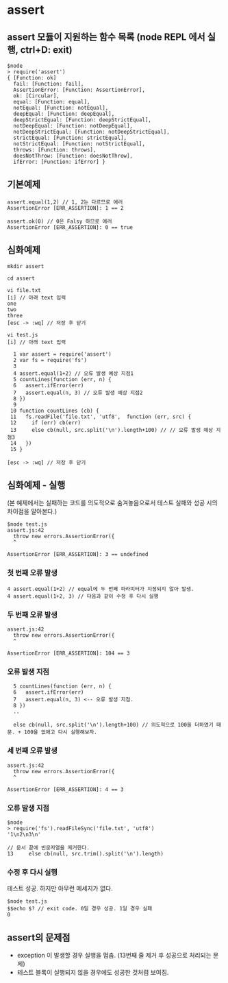 # assert

## assert 모듈이 지원하는 함수 목록 (node REPL 에서 실행, ctrl+D: exit)
```
$node
> require('assert')
{ [Function: ok]
  fail: [Function: fail],
  AssertionError: [Function: AssertionError],
  ok: [Circular],
  equal: [Function: equal],
  notEqual: [Function: notEqual],
  deepEqual: [Function: deepEqual],
  deepStrictEqual: [Function: deepStrictEqual],
  notDeepEqual: [Function: notDeepEqual],
  notDeepStrictEqual: [Function: notDeepStrictEqual],
  strictEqual: [Function: strictEqual],
  notStrictEqual: [Function: notStrictEqual],
  throws: [Function: throws],
  doesNotThrow: [Function: doesNotThrow],
  ifError: [Function: ifError] }
```
## 기본예제
```
assert.equal(1,2) // 1, 2는 다르므로 에러
AssertionError [ERR_ASSERTION]: 1 == 2

assert.ok(0) // 0은 Falsy 하므로 에러
AssertionError [ERR_ASSERTION]: 0 == true
```

## 심화예제
```
mkdir assert

cd assert

vi file.txt
[i] // 아래 text 입력
one
two
three
[esc -> :wq] // 저장 후 닫기

vi test.js
[i] // 아래 text 입력

  1 var assert = require('assert')
  2 var fs = require('fs')
  3
  4 assert.equal(1+2) // 오류 발생 예상 지점1
  5 countLines(function (err, n) {
  6   assert.ifError(err)
  7   assert.equal(n, 3) // 오류 발생 예상 지점2
  8 })
  9
 10 function countLines (cb) {
 11   fs.readFile('file.txt', 'utf8',  function (err, src) {
 12     if (err) cb(err)
 13     else cb(null, src.split('\n').length+100) // // 오류 발생 예상 지점3
 14   })
 15 }

[esc -> :wq] // 저장 후 닫기
```

## 심화예제 - 실행
(본 예제에서는 실패하는 코드를 의도적으로 숨겨놓음으로서 테스트 실패와 성공 시의 차이점을 알아본다.)
```
$node test.js
assert.js:42
  throw new errors.AssertionError({
  ^

AssertionError [ERR_ASSERTION]: 3 == undefined
```

### 첫 번째 오류 발생

```
4 assert.equal(1+2) // equal에 두 번째 파라미터가 지정되지 않아 발생.
4 assert.equal(1+2, 3) // 다음과 같이 수정 후 다시 실행
```

### 두 번째 오류 발생
```
assert.js:42
  throw new errors.AssertionError({
  ^

AssertionError [ERR_ASSERTION]: 104 == 3
```

### 오류 발생 지점
```
  5 countLines(function (err, n) {
  6   assert.ifError(err)
  7   assert.equal(n, 3) <-- 오류 발생 지점.
  8 })
  ..

  else cb(null, src.split('\n').length+100) // 의도적으로 100을 더하였기 때문. + 100을 없애고 다시 실행해보자.
```

### 세 번째 오류 발생
```
assert.js:42
  throw new errors.AssertionError({
  ^

AssertionError [ERR_ASSERTION]: 4 == 3
```

### 오류 발생 지점
```
$node
> require('fs').readFileSync('file.txt', 'utf8')
'1\n2\n3\n'

// 문서 끝에 빈문자열을 제거한다.
13     else cb(null, src.trim().split('\n').length)
```

### 수정 후 다시 실행
테스트 성공. 하지만 아무런 메세지가 없다.

```
$node test.js
$$echo $? // exit code. 0일 경우 성공. 1일 경우 실패
0
```

## assert의 문제점
- exception 이 발생할 경우 실행을 멈춤. (13번째 줄 제거 후 성공으로 처리되는 문제)
- 테스트 블록이 실행되지 않을 경우에도 성공한 것처럼 보여짐.






